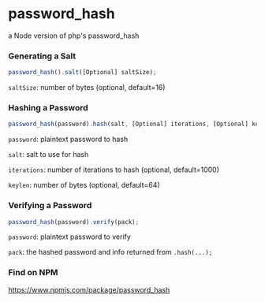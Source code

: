 # password_hash
a Node version of php's password_hash

### Generating a Salt
```javascript
password_hash().salt([Optional] saltSize);
```
`saltSize`: number of bytes (optional, default=16)

### Hashing a Password
```javascript
password_hash(password).hash(salt, [Optional] iterations, [Optional] keylen);
```
`password`: plaintext password to hash

`salt`: salt to use for hash

`iterations`: number of iterations to hash (optional, default=1000)

`keylen`: number of bytes (optional, default=64)

### Verifying a Password
```javascript
password_hash(password).verify(pack);
```
`password`: plaintext password to verify

`pack`: the hashed password and info returned from `.hash(...);`


### Find on NPM
https://www.npmjs.com/package/password_hash
